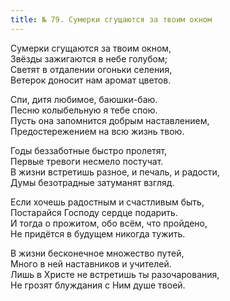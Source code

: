 ```yaml
---
title: № 79. Сумерки сгущаются за твоим окном
---
```


Сумерки сгущаются за твоим окном,  
Звёзды зажигаются в небе голубом;  
Светят в отдалении огоньки селения,  
Ветерок доносит нам аромат цветов.
  
Спи, дитя любимое, баюшки-баю.  
Песню колыбельную я тебе спою.  
Пусть она запомнится добрым наставлением,  
Предостережением на всю жизнь твою. 
  
Годы беззаботные быстро пролетят,  
Первые тревоги несмело постучат.  
В жизни встретишь разное, и печаль, и радости,  
Думы безотрадные затуманят взгляд.
 
Если хочешь радостным и счастливым быть,  
Постарайся Господу сердце подарить.  
И тогда о прожитом, обо всём, что пройдено,  
Не придётся в будущем никогда тужить.
 
В жизни бесконечное множество путей,  
Много в ней наставников и учителей.  
Лишь в Христе не встретишь ты разочарования,  
Не грозят блуждания с Ним душе твоей.

